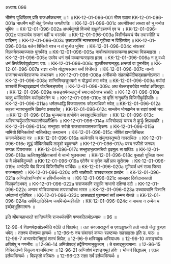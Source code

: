 अध्यायः 096

भीष्मेण युधिष्ठिरम् प्रति राजधर्मकथनम् ॥ 1 ॥
KK-12-01-096-001	भीष्म उवाच 
KK-12-01-096-001a	नाधर्मेण महीं जेतुं लिप्सेत जगतीपतिः ।
KK-12-01-096-001c	अधर्मविजयं लब्ध्वा को नु मन्येत भूमिपः ॥
KK-12-01-096-002a	अधर्मयुक्तो विजयो ह्यध्रुवोऽस्वर्ग्य एव च ।
KK-12-01-096-002c	पातयत्येव राजानं महीं च भरतर्षभ ॥
KK-12-01-096-003a	विशीर्णकवचं चैव तवास्मीति च वादिनम् ।
KK-12-01-096-003c	कृताञ्जलिं न्यस्तशस्त्रं गृहीत्वा न विहिंसयेत् ॥
KK-12-01-096-004a	बलेन विजितो यश्च न तं युध्येत भूमिपः ।
KK-12-01-096-004c	संवत्सरं विप्रणयेत्तस्माज्जातः पुनर्भवेत् ॥
KK-12-01-096-005a	नार्वाक्संवत्सरात्कन्या प्रष्टव्या विक्रमाहृता ।
KK-12-01-096-005c	एवमेव धनं सर्वं यच्चान्यत्सहसा हृतम् ॥
KK-12-01-096-006a	न तु वध्ये धनं तिष्ठेत्पिबेयुर्ब्राह्मणाः पयः ।
KK-12-01-096-006c	युञ्जीरन्नप्यनडुहः क्षन्तव्यं वा पुनर्भवेत् ॥
KK-12-01-096-007a	राज्ञा राजैव योद्धव्यस्तथा धर्मो विधीयते ।
KK-12-01-096-007c	नान्यो राजानमभ्यस्येदराजन्यः कथञ्चन ॥
KK-12-01-096-008a	अनीकयोः संहतयोर्यदीयाद्ब्राह्मणोऽन्तरा ।
KK-12-01-096-008c	शान्तिमिच्छन्नुभयतो न योद्धव्यं तदा भवेत् ॥
KK-12-01-096-009a	मर्यादां शाश्वतीं भिन्द्याद्ब्राह्मणं योऽभिलङ्घयेत् ।
KK-12-01-096-009c	अथ चेल्लङ्घयेदेव मर्यादां क्षत्रियब्रुवः ।
KK-12-01-096-009e	असङ्ख्येयस्तदूर्ध्वं स्यादनादेयश्च संसदि ॥
KK-12-01-096-010a	यस्तु धर्मविलोपेन मर्यादाभेदनेन च ।
KK-12-01-096-010c	तां वृत्तिं नानुवर्तेत विजिगीषुर्महीपतिः ॥
KK-12-01-096-011ac	धर्मलब्धाद्धि विजयाल्लाभः कोऽभ्यधिको भवेत् ॥
KK-12-01-096-012a	सहसा न्याय्यभूतानि क्षिप्रमेव प्रसादयेत् ।
KK-12-01-096-012c	सान्त्वेन भोगदानेन स राज्ञां परमो नयः ॥
KK-12-01-096-013a	भुज्यमाना ह्यभोगेन स्वराष्ट्रादभितापिताः ।
KK-12-01-096-013c	अमित्रान्पर्युपासीरन्व्यसनौघप्रतीक्षिणः ॥
KK-12-01-096-014a	अमित्रोपग्रहं चास्य ते कुर्युः क्षिप्रमापदि ।
KK-12-01-096-014c	सन्तुष्टाः सर्वतो राजन्राजव्यसनकाङ्क्षिणः ॥
KK-12-01-096-015a	नामित्रो विनिकर्तव्यो नातिच्छेद्यः कथञ्चन ।
KK-12-01-096-015c	जीवितं ह्यप्यतिच्छिन्नः सन्त्यजेदेकदा नरः ॥
KK-12-01-096-016a	अल्पेनापि च संयुक्तस्तुष्यते नापराधितः ।
KK-12-01-096-016c	शुद्धं जीवितमेवापि तादृशो बहुमन्यते ॥
KK-12-01-096-017a	यस्य स्फीतो जनपदः सम्पन्नः प्रियराजकः ।
KK-12-01-096-017c	सन्तुष्टभृत्यसचिवो दृढमूलः स पार्थिवः ॥
KK-12-01-096-018a	ऋत्विक्पुरोहिताचार्या ये चान्ये श्रुतसत्तमाः ।
KK-12-01-096-018c	पूजार्हाः पूजिता यस्य स वै लोकविदुच्यते ॥
KK-12-01-096-019a	एतेनैव च वृत्तेन महीं प्राप सुरोत्तमः ।
KK-12-01-096-019c	अन्येऽपि चैव विजयं विजिगीषन्ति पार्थिवाः ॥
KK-12-01-096-020a	भूमिवर्जं धनं राजा जित्वा राजन्महाहवे ।
KK-12-01-096-020c	अपि चान्नौषधीः शश्वदाजहार प्रतर्दनः ॥
KK-12-01-096-021a	अग्निहोत्राग्निशेषं च हविर्भोजनमेव च ।
KK-12-01-096-021c	आजहार दिवोदासस्ततो विप्रकृतोऽभवत् ॥
KK-12-01-096-022a	सराजकानि राष्ट्राणि नाभागो दक्षिणां ददौ ।
KK-12-01-096-022c	अन्यत्र श्रोत्रियस्वाच्च तापसार्थाच्च भारत ॥
KK-12-01-096-023a	उच्चावचानि वित्तानि धर्मज्ञानां युधिष्ठिर ।
KK-12-01-096-023c	आसन्राज्ञां पुराणानां सर्वं तन्मम रोचते ॥
KK-12-01-096-024a	सर्वविद्यातिरेकेण जयमिच्छेन्महीपतिः ।
KK-12-01-096-024c	न मायया न दम्भेन य इच्छेद्भूतिमात्मनः ॥ 

इति श्रीमन्महाभारते शान्तिपर्वणि राजधर्मपर्वणि षण्णवतितमोऽध्यायः ॥ 96 ॥

12-96-4 विप्रणयेद्दासोऽस्मीति वदेति तं शिक्षयेत् । ततः संवत्सरादूर्ध्वं स एवाऽब्रुवन्नपि ततो जातो जेतुः पुत्रएव भवेत् । ततश्च मोक्तव्य इत्यर्थः ॥ 12-96-5 नच संवत्सरं कन्याः स्प्रष्टव्याः सहसाहृताः इति ड. पाठः ॥ 12-96-7 अभ्यस्येदभिमुखं शस्त्रं क्षिपेत् ॥ 12-96-9 क्षत्रियब्रुवः क्षत्रियाधमः ॥ 12-96-10 असङ्ख्येयः क्षत्रियेषु न गणनीयः ॥ 12-96-14 अमित्रोपग्रहं तद्वैरिणामानुकूल्यम् । ते बलाद्भुज्यमानाः ॥ 12-96-15 विनिकर्तव्यो निकृत्य वञ्चयितव्यः ॥ 12-96-21 अग्निशेषं यज्ञाङ्गभूतं हविः । भोजनं सिद्धान्नम् । एतन्न हर्तव्यमित्यर्थः । विप्रकृतो वञ्चितः ॥ 12-96-23 राज्ञा सर्वं हर्तव्यमित्यर्थः ॥
